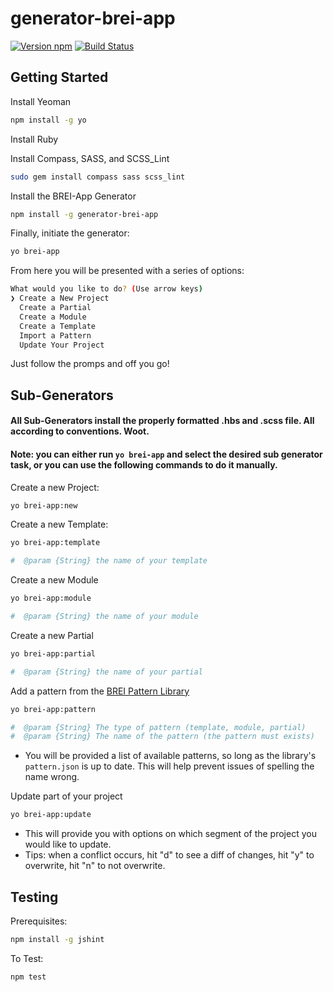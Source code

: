 # generator-brei-app
[![Version npm][version]](http://browsenpm.org/package/generator-brei-app)
[![Build Status](https://travis-ci.org/BarkleyREI/generator-brei-app.svg?branch=master)](https://travis-ci.org/BarkleyREI/generator-brei-app)

[version]: http://img.shields.io/npm/v/generator-brei-app.svg?style=flat-square

## Getting Started

Install Yeoman

```bash
npm install -g yo
```
Install Ruby

Install Compass, SASS, and SCSS_Lint
````bash
sudo gem install compass sass scss_lint
````

Install the BREI-App Generator

```bash
npm install -g generator-brei-app
```

Finally, initiate the generator:

```bash
yo brei-app
```

From here you will be presented with a series of options:
```bash
What would you like to do? (Use arrow keys)
❯ Create a New Project
  Create a Partial
  Create a Module
  Create a Template
  Import a Pattern
  Update Your Project
  ```
Just follow the promps and off you go!

## Sub-Generators
#### All Sub-Generators install the properly formatted .hbs and .scss file. All according to conventions. Woot.

#### Note: you can either run `yo brei-app` and select the desired sub generator task, or you can use the following commands to do it manually.

Create a new Project:
```bash
yo brei-app:new
```

Create a new Template:
```bash
yo brei-app:template

#  @param {String} the name of your template
```

Create a new Module
```bash
yo brei-app:module

#  @param {String} the name of your module
```

Create a new Partial
```bash
yo brei-app:partial

#  @param {String} the name of your partial
```

Add a pattern from the [BREI Pattern Library](https://github.com/BarkleyREI/brei-pattern-library)
```bash
yo brei-app:pattern

#  @param {String} The type of pattern (template, module, partial)
#  @param {String} The name of the pattern (the pattern must exists)
```
- You will be provided a list of available patterns, so long as the library's `pattern.json` is up to date.
This will help prevent issues of spelling the name wrong.

Update part of your project
```bash
yo brei-app:update
```
- This will provide you with options on which segment of the project you would like to update.
 - Tips: when a conflict occurs, hit "d" to see a diff of changes, hit "y" to overwrite, hit "n" to not overwrite.

## Testing

Prerequisites:

```bash
npm install -g jshint
```

To Test:
```bash
npm test
```
